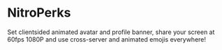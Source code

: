 # NitroPerks
Set clientsided animated avatar and profile banner, share your screen at 60fps 1080P and use cross-server and animated emojis everywhere!
